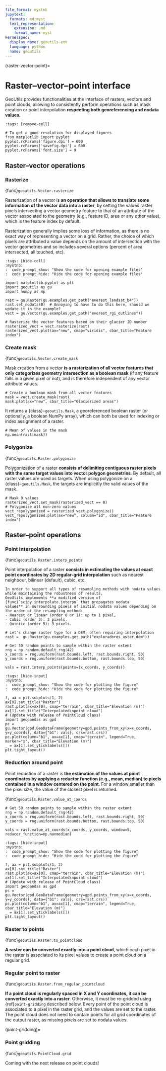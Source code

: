 ```yaml
---
file_format: mystnb
jupytext:
  formats: md:myst
  text_representation:
    extension: .md
    format_name: myst
kernelspec:
  display_name: geoutils-env
  language: python
  name: geoutils
---
```

(raster-vector-point)=
# Raster–vector–point interface

GeoUtils provides functionalities at the interface of rasters, vectors and point clouds, allowing to consistently perform 
operations such as mask creation or point interpolation **respecting both georeferencing and nodata values**.

```{code-cell} ipython3
:tags: [remove-cell]

# To get a good resolution for displayed figures
from matplotlib import pyplot
pyplot.rcParams['figure.dpi'] = 600
pyplot.rcParams['savefig.dpi'] = 600
pyplot.rcParams['font.size'] = 9
```

## Raster–vector operations

### Rasterize

{func}`geoutils.Vector.rasterize`

Rasterization of a vector is **an operation that allows to translate some information of the vector data into a raster**, by 
setting the values raster pixels intersecting a vector geometry feature to that of an attribute of the vector 
associated to the geometry (e.g., feature ID, area or any other value), which is the feature index by default.

Rasterization generally implies some loss of information, as there is no exact way of representing a vector on a grid. 
Rather, the choice of which pixels are attributed a value depends on the amount of intersection with the vector 
geometries and so includes several options (percent of area intersected, all touched, etc).

```{code-cell} ipython3
:tags: [hide-cell]
:mystnb:
:  code_prompt_show: "Show the code for opening example files"
:  code_prompt_hide: "Hide the code for opening example files"

import matplotlib.pyplot as plt
import geoutils as gu
import numpy as np

rast = gu.Raster(gu.examples.get_path("everest_landsat_b4"))
rast.set_nodata(0)  # Annoying to have to do this here, should we update it in the example?
vect = gu.Vector(gu.examples.get_path("everest_rgi_outlines"))
```

```{code-cell} ipython3
# Rasterize the vector features based on their glacier ID number
rasterized_vect = vect.rasterize(rast)
rasterized_vect.plot(ax="new", cmap="viridis", cbar_title="Feature index")
```

### Create mask

{func}`geoutils.Vector.create_mask`

Mask creation from a vector **is a rasterization of all vector features that only categorizes geometry intersection as a boolean mask**
(if any feature falls in a given pixel or not), and is therefore independent of any vector attribute values.

```{code-cell} ipython3
# Create a boolean mask from all vector features
mask = vect.create_mask(rast)
mask.plot(ax="new", cbar_title="Glacierized areas")
```

It returns a {class}`~geoutils.Mask`, a georeferenced boolean raster (or optionally, a boolean NumPy array), which 
can both be used for indexing or index assignment of a raster.

```{code-cell} ipython3
# Mean of values in the mask
np.mean(rast[mask])
```

### Polygonize

{func}`geoutils.Raster.polygonize`

Polygonization of a raster **consists of delimiting contiguous raster pixels with the same target values into vector polygon 
geometries**. By default, all raster values are used as targets. When using polygonize on a {class}`~geoutils.Mask`, 
the targets are implicitly the valid values of the mask.

```{code-cell} ipython3
# Mask 0 values
rasterized_vect.set_mask(rasterized_vect == 0)
# Polygonize all non-zero values
vect_repolygonized = rasterized_vect.polygonize()
vect_repolygonized.plot(ax="new", column="id", cbar_title="Feature index")
```

## Raster–point operations

### Point interpolation

{func}`geoutils.Raster.interp_points`

Point interpolation of a raster **consists in estimating the values at exact point coordinates by 2D regular-grid 
interpolation** such as nearest neighbour, bilinear (default), cubic, etc.

```{note}
In order to support all types of resampling methods with nodata values while maintaining the robustness of results, 
GeoUtils implements **a modified version of {func}`scipy.interpolate.interpn` that propagates nodata 
values** in surrounding pixels of initial nodata values depending on the order of the resampling method:
- Nearest or linear (order 0 or 1): up to 1 pixel,
- Cubic (order 3): 2 pixels,
- Quintic (order 5): 3 pixels. 
```

```{code-cell} ipython3
# Let's change raster type for a DEM, often requiring interpolation
rast =  gu.Raster(gu.examples.get_path("exploradores_aster_dem"))

# Get 50 random points to sample within the raster extent
rng = np.random.default_rng(42)
x_coords = rng.uniform(rast.bounds.left, rast.bounds.right, 50)
y_coords = rng.uniform(rast.bounds.bottom, rast.bounds.top, 50)

vals = rast.interp_points(points=(x_coords, y_coords))
```

```{code-cell} ipython3
:tags: [hide-input]
:mystnb:
:  code_prompt_show: "Show the code for plotting the figure"
:  code_prompt_hide: "Hide the code for plotting the figure"

f, ax = plt.subplots(1, 2)
ax[0].set_title("Raster")
rast.plot(ax=ax[0], cmap="terrain", cbar_title="Elevation (m)")
ax[1].set_title("Interpolated\npoint cloud")
# (Update with release of PointCloud class)
import geopandas as gpd
pc = gu.Vector(gpd.GeoDataFrame(geometry=gpd.points_from_xy(x=x_coords, y=y_coords), data={"b1": vals}, crs=rast.crs))
pc.plot(column="b1", ax=ax[1], cmap="terrain", legend=True, marker="x", cbar_title="Elevation (m)")
_ = ax[1].set_yticklabels([])
plt.tight_layout()
```

### Reduction around point

Point reduction of a raster is **the estimation of the values at point coordinates by applying a reductor function (e.g., mean, 
median) to pixels contained in a window centered on the point**. For a window smaller than the pixel size, the value of 
the closest pixel is returned.

{func}`geoutils.Raster.value_at_coords`

```{code-cell} ipython3
# Get 50 random points to sample within the raster extent
rng = np.random.default_rng(42)
x_coords = rng.uniform(rast.bounds.left, rast.bounds.right, 50)
y_coords = rng.uniform(rast.bounds.bottom, rast.bounds.top, 50)

vals = rast.value_at_coords(x_coords, y_coords, window=5, reducer_function=np.nanmedian)
```

```{code-cell} ipython3
:tags: [hide-input]
:mystnb:
:  code_prompt_show: "Show the code for plotting the figure"
:  code_prompt_hide: "Hide the code for plotting the figure"

f, ax = plt.subplots(1, 2)
ax[0].set_title("Raster")
rast.plot(ax=ax[0], cmap="terrain", cbar_title="Elevation (m)")
ax[1].set_title("Interpolated\npoint cloud")
# (Update with release of PointCloud class)
import geopandas as gpd
pc = gu.Vector(gpd.GeoDataFrame(geometry=gpd.points_from_xy(x=x_coords, y=y_coords), data={"b1": vals}, crs=rast.crs))
pc.plot(column="b1", ax=ax[1], cmap="terrain", legend=True, cbar_title="Elevation (m)")
_ = ax[1].set_yticklabels([])
plt.tight_layout()
```

### Raster to points

{func}`geoutils.Raster.to_pointcloud`

**A raster can be converted exactly into a point cloud**, which each pixel in the raster is associated to its pixel 
values to create a point cloud on a regular grid.

### Regular point to raster

{func}`geoutils.Raster.from_regular_pointcloud`

**If a point cloud is regularly spaced in X and Y coordinates, it can be converted exactly into a raster**. Otherwise,
it must be re-gridded using {ref}`point-gridding` described below. Every point of the point cloud is associated to a 
pixel in the raster grid, and the values are set to the raster. The point cloud does not need to contain points for 
all grid coordinates of the output raster, as missing pixels are set to nodata values.

(point-gridding)=
### Point gridding

{func}`geoutils.PointCloud.grid`

Coming with the next release on point clouds!
